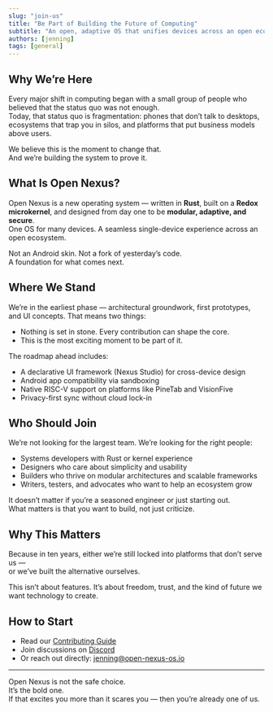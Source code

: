 ```yaml
---
slug: "join-us"
title: "Be Part of Building the Future of Computing"
subtitle: "An open, adaptive OS that unifies devices across an open ecosystem"
authors: [jenning]
tags: [general]
---
```


## Why We’re Here  

Every major shift in computing began with a small group of people who believed that the status quo was not enough.  
Today, that status quo is fragmentation: phones that don’t talk to desktops, ecosystems that trap you in silos, and platforms that put business models above users.  

We believe this is the moment to change that.  
And we’re building the system to prove it.  

## What Is Open Nexus?  

Open Nexus is a new operating system — written in **Rust**, built on a **Redox microkernel**, and designed from day one to be **modular, adaptive, and secure**.  
One OS for many devices. A seamless single-device experience across an open ecosystem.  

Not an Android skin. Not a fork of yesterday’s code.  
A foundation for what comes next.  

<!-- truncate -->

## Where We Stand  

We’re in the earliest phase — architectural groundwork, first prototypes, and UI concepts. That means two things:  

- Nothing is set in stone. Every contribution can shape the core.  
- This is the most exciting moment to be part of it.  

The roadmap ahead includes:  

- A declarative UI framework (Nexus Studio) for cross-device design  
- Android app compatibility via sandboxing  
- Native RISC-V support on platforms like PineTab and VisionFive  
- Privacy-first sync without cloud lock-in  

## Who Should Join  

We’re not looking for the largest team. We’re looking for the right people:  

- Systems developers with Rust or kernel experience  
- Designers who care about simplicity and usability  
- Builders who thrive on modular architectures and scalable frameworks  
- Writers, testers, and advocates who want to help an ecosystem grow  

It doesn’t matter if you’re a seasoned engineer or just starting out.  
What matters is that you want to build, not just criticize.  

## Why This Matters  

Because in ten years, either we’re still locked into platforms that don’t serve us —  
or we’ve built the alternative ourselves.  

This isn’t about features. It’s about freedom, trust, and the kind of future we want technology to create.  

## How to Start  

- Read our [Contributing Guide](/docs/contributing)  
- Join discussions on [Discord](https://discord.gg/3sTZvH4PEq)  
- Or reach out directly: [jenning@open-nexus-os.io](mailto:jenning@open-nexus-os.io)  

---

Open Nexus is not the safe choice.  
It’s the bold one.  
If that excites you more than it scares you — then you’re already one of us.  
